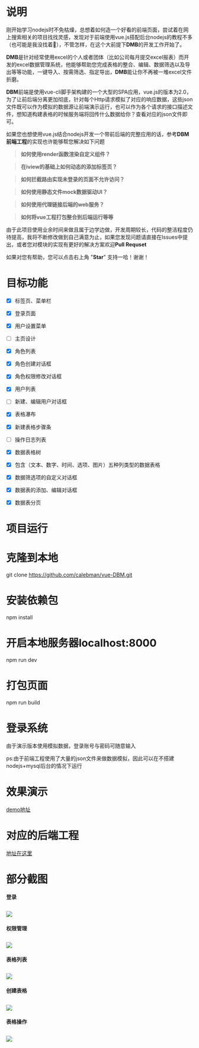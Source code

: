 # 说明
刚开始学习nodejs时不免枯燥，总想着如何造一个好看的前端页面，尝试着在网上搜索相关的项目找找灵感，发现对于前端使用vue.js搭配后台nodejs的教程不多（也可能是我没找着:camel:），不管怎样，在这个大前提下**DMB**的开发工作开始了。

**DMB**是针对经常使用excel的个人或者团体（比如公司每月提交excel报表）而开发的excel数据管理系统，他能够帮助您完成表格的整合、编辑、数据筛选以及导出等等功能，一键导入、按需筛选、指定导出，**DMB**能让你不再被一堆excel文件折磨。

**DBM**前端是使用vue-cli脚手架构建的一个大型的SPA应用，vue.js的版本为2.0，为了让前后端分离更加彻底，针对每个Http请求模拟了对应的响应数据，这些json文件既可以作为模拟的数据源让前端演示运行，也可以作为各个请求的接口描述文件，想知道构建表格的时候服务端将回传什么数据给你？查看对应的json文件即可。

如果您也想使用vue.js结合nodejs开发一个带前后端的完整应用的话，参考**DBM前端工程**的实现也许能够帮您解决如下问题

> **如何使用render函数渲染自定义组件？**

> **在iview的基础上如何动态的添加标签页？**

> **如何拦截路由实现未登录的页面不允许访问？**

> **如何使用静态文件mock数据驱动UI？**

> **如何使用代理链接后端的web服务？**

> **如何将vue工程打包整合到后端运行等等**

由于此项目使用业余时间来做且属于边学边做，开发周期较长，代码的整洁程度仍待提高，我将不断修改做到自己满意为止，如果您发现问题请直接在Issues中提出，或者您对模块的实现有更好的解决方案欢迎**Pull Requset**

如果对您有帮助，您可以点击右上角 "**Star**" 支持一哈！谢谢！

# 目标功能
- [x] 标签页、菜单栏
- [x] 登录页面
- [x] 用户设置菜单
- [ ] 主页设计
- [x] 角色列表
- [x] 角色创建对话框
- [x] 角色权限修改对话框
- [x] 用户列表
- [ ] 新建、编辑用户对话框
- [x] 表格瀑布
- [x] 新建表格步骤条
- [ ] 操作日志列表
- [x] 数据表格树
- [x] 包含（文本、数字、时间、选项、图片）五种列类型的数据表格
- [x] 数据筛选项的自定义对话框
- [x] 数据表的添加、编辑对话框
- [x] 数据表分页


# 项目运行

# 克隆到本地
git clone https://github.com/calebman/vue-DBM.git

# 安装依赖包
npm install

# 开启本地服务器localhost:8000
npm run dev

# 打包页面
npm run build

# 登录系统
由于演示版本使用模拟数据，登录账号与密码可随意输入

ps:由于前端工程使用了大量的json文件来做数据模拟，因此可以在不搭建nodejs+mysql后台的情况下运行

# 效果演示

[demo地址](https://calebman.github.io/vue-DBM/index.html)

# 对应的后端工程

[地址在这里](https://github.com/calebman/nodejs-DBM)

# 部分截图

#### 登录

<img style="margin-top: 10px" src="https://calebman.github.io/vue-DBM/login.png"/>

#### 权限管理

<img style="margin-top: 10px" src="https://calebman.github.io/vue-DBM/permission.png"/>

#### 表格列表

<img style="margin-top: 10px" src="https://calebman.github.io/vue-DBM/table.png"/>

#### 创建表格

<img style="margin-top: 10px" src="https://calebman.github.io/vue-DBM/createTable.png"/>

#### 表格操作

<img style="margin-top: 10px" src="https://calebman.github.io/vue-DBM/tableData.png"/>


